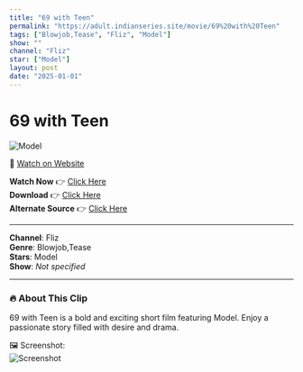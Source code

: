 ```yaml
---
title: "69 with Teen"
permalink: "https://adult.indianseries.site/movie/69%20with%20Teen"
tags: ["Blowjob,Tease", "Fliz", "Model"]
show: ""
channel: "Fliz"
star: ["Model"]
layout: post
date: "2025-01-01"
---
```


# 69 with Teen

![Model](https://shorts.desisins.com/wp-content/uploads/2023/08/69-tease-DesiSins.com_.jpg)

🔗 [Watch on Website](https://adult.indianseries.site/movie/69%20with%20Teen)

**Watch Now** 👉 [Click Here](https://adult.indianseries.site/movie/69%20with%20Teen)  
**Download** 👉 [Click Here](https://adult.indianseries.site/movie/69%20with%20Teen)  
**Alternate Source** 👉 [Click Here](https://adult.indianseries.site/movie/69%20with%20Teen)

---

**Channel**: Fliz  
**Genre**: Blowjob,Tease  
**Stars**: Model  
**Show**: *Not specified*

---

### 🔥 About This Clip

69 with Teen is a bold and exciting short film featuring Model. Enjoy a passionate story filled with desire and drama.
 
🖼️ Screenshot:  
![Screenshot](https://shorts.desisins.com/wp-content/uploads/2023/08/69-tease-DesiSins.com_.jpg)
